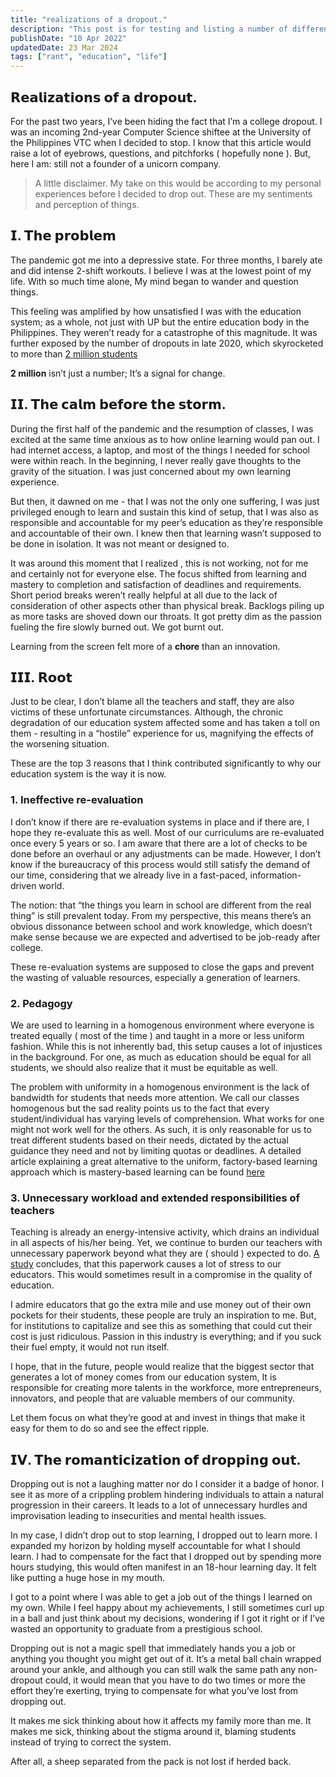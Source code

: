 ```yaml
---
title: "realizations of a dropout."
description: "This post is for testing and listing a number of different markdown elements"
publishDate: "10 Apr 2022"
updatedDate: 23 Mar 2024
tags: ["rant", "education", "life"]
---
```


## 𝗥𝗲𝗮𝗹𝗶𝘇𝗮𝘁𝗶𝗼𝗻𝘀 𝗼𝗳 𝗮 𝗱𝗿𝗼𝗽𝗼𝘂𝘁.

For the past two years, I’ve been hiding the fact that I’m a college dropout. I was an incoming 2nd-year Computer Science shiftee at the University of the Philippines VTC when I decided to stop. I know that this article would raise a lot of eyebrows, questions, and pitchforks ( hopefully none ). But, here I am: still not a founder of a unicorn company.

> A little disclaimer. My take on this would be according to my personal experiences before I decided to drop out. These are my sentiments and perception of things.

## 𝗜. 𝗧𝗵𝗲 𝗽𝗿𝗼𝗯𝗹𝗲𝗺

The pandemic got me into a depressive state. For three months, I barely ate and did intense 2-shift workouts. I believe I was at the lowest point of my life. With so much time alone, My mind began to wander and question things.

This feeling was amplified by how unsatisfied I was with the education system; as a whole, not just with UP but the entire education body in the Philippines. They weren’t ready for a catastrophe of this magnitude. It was further exposed by the number of dropouts in late 2020, which skyrocketed to more than [2 million students](https://www.rappler.com/nation/gatchalian-says-millions-dropouts-schools-adapt-pandemic/)

**2 million** isn’t just a number; It’s a signal for change.

## 𝗜𝗜. 𝗧𝗵𝗲 𝗰𝗮𝗹𝗺 𝗯𝗲𝗳𝗼𝗿𝗲 𝘁𝗵𝗲 𝘀𝘁𝗼𝗿𝗺.

During the first half of the pandemic and the resumption of classes, I was excited at the same time anxious as to how online learning would pan out. I had internet access, a laptop, and most of the things I needed for school were within reach. In the beginning, I never really gave thoughts to the gravity of the situation. I was just concerned about my own learning experience.

But then, it dawned on me - that I was not the only one suffering, I was just privileged enough to learn and sustain this kind of setup, that I was also as responsible and accountable for my peer’s education as they’re responsible and accountable of their own. I knew then that learning wasn’t supposed to be done in isolation. It was not meant or designed to.

It was around this moment that I realized , this is not working, not for me and certainly not for everyone else. The focus shifted from learning and mastery to completion and satisfaction of deadlines and requirements. Short period breaks weren’t really helpful at all due to the lack of consideration of other aspects other than physical break. Backlogs piling up as more tasks are shoved down our throats. It got pretty dim as the passion fueling the fire slowly burned out. We got burnt out.

Learning from the screen felt more of a **chore** than an innovation.

## 𝗜𝗜𝗜. 𝗥𝗼𝗼𝘁

Just to be clear, I don’t blame all the teachers and staff, they are also victims of these unfortunate circumstances. Although, the chronic degradation of our education system affected some and has taken a toll on them - resulting in a “hostile” experience for us, magnifying the effects of the worsening situation.

These are the top 3 reasons that I think contributed significantly to why our education system is the way it is now.

### 1. Ineffective re-evaluation

I don’t know if there are re-evaluation systems in place and if there are, I hope they re-evaluate this as well. Most of our curriculums are re-evaluated once every 5 years or so. I am aware that there are a lot of checks to be done before an overhaul or any adjustments can be made. However, I don’t know if the bureaucracy of this process would still satisfy the demand of our time, considering that we already live in a fast-paced, information-driven world.

The notion: that “the things you learn in school are different from the real thing” is still prevalent today. From my perspective, this means there’s an obvious dissonance between school and work knowledge, which doesn’t make sense because we are expected and advertised to be job-ready after college.

These re-evaluation systems are supposed to close the gaps and prevent the wasting of valuable resources, especially a generation of learners.

### 2. Pedagogy

We are used to learning in a homogenous environment where everyone is treated equally ( most of the time ) and taught in a more or less uniform fashion. While this is not inherently bad, this setup causes a lot of injustices in the background. For one, as much as education should be equal for all students, we should also realize that it must be equitable as well.

The problem with uniformity in a homogenous environment is the lack of bandwidth for students that needs more attention. We call our classes homogenous but the sad reality points us to the fact that every student/individual has varying levels of comprehension. What works for one might not work well for the others. As such, it is only reasonable for us to treat different students based on their needs, dictated by the actual guidance they need and not by limiting quotas or deadlines. A detailed article explaining a great alternative to the uniform, factory-based learning approach which is mastery-based learning can be found [here](https://launchschool.com/mastery)

### 3. Unnecessary workload and extended responsibilities of teachers

Teaching is already an energy-intensive activity, which drains an individual in all aspects of his/her being. Yet, we continue to burden our teachers with unnecessary paperwork beyond what they are ( should ) expected to do. [A study](https://www.researchgate.net/publication/354177928_Teaching-Related_Paperwork_Examining_Linkage_to_Occupational_Stress_of_Public_School_Teachers_in_Primary_Education) concludes, that this paperwork causes a lot of stress to our educators. This would sometimes result in a compromise in the quality of education.

I admire educators that go the extra mile and use money out of their own pockets for their students, these people are truly an inspiration to me. But, for institutions to capitalize and see this as something that could cut their cost is just ridiculous. Passion in this industry is everything; and if you suck their fuel empty, it would not run itself.

I hope, that in the future, people would realize that the biggest sector that generates a lot of money comes from our education system, It is responsible for creating more talents in the workforce, more entrepreneurs, innovators, and people that are valuable members of our community.

Let them focus on what they’re good at and invest in things that make it easy for them to do so and see the effect ripple.

## 𝗜𝗩. 𝗧𝗵𝗲 𝗿𝗼𝗺𝗮𝗻𝘁𝗶𝗰𝗶𝘇𝗮𝘁𝗶𝗼𝗻 𝗼𝗳 𝗱𝗿𝗼𝗽𝗽𝗶𝗻𝗴 𝗼𝘂𝘁.

Dropping out is not a laughing matter nor do I consider it a badge of honor. I see it as more of a crippling problem hindering individuals to attain a natural progression in their careers. It leads to a lot of unnecessary hurdles and improvisation leading to insecurities and mental health issues.

In my case, I didn’t drop out to stop learning, I dropped out to learn more. I expanded my horizon by holding myself accountable for what I should learn. I had to compensate for the fact that I dropped out by spending more hours studying, this would often manifest in an 18-hour learning day. It felt like putting a huge hose in my mouth.

I got to a point where I was able to get a job out of the things I learned on my own. While I feel happy about my achievements, I still sometimes curl up in a ball and just think about my decisions, wondering if I got it right or if I’ve wasted an opportunity to graduate from a prestigious school.

Dropping out is not a magic spell that immediately hands you a job or anything you thought you might get out of it. It’s a metal ball chain wrapped around your ankle, and although you can still walk the same path any non-dropout could, it would mean that you have to do two times or more the effort they’re exerting, trying to compensate for what you’ve lost from dropping out.

It makes me sick thinking about how it affects my family more than me. It makes me sick, thinking about the stigma around it, blaming students instead of trying to correct the system.

After all, a sheep separated from the pack is not lost if herded back.
